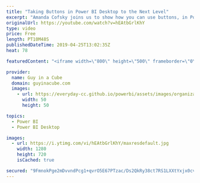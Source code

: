 ```yaml
---
title: "Taking Buttons in Power BI Desktop to the Next Level"
excerpt: "Amanda Cofsky joins us to show how you can use buttons, in Power BI Desktop, to take your reports to the next level. Blank buttons can really make your Power BI Reports shine.  Connect with Amanda on Twitter: https://twitter.com/MissAmandaN   ******** LET'S CONNECT! ********  -- http://twitter.com/guyinacube"
originalUrl: https://youtube.com/watch?v=hEAtbGrlKhY
type: video
price: Free
length: PT10M48S
publishedDateTime: 2019-04-25T13:02:35Z
heat: 78

featuredContent: "<iframe width=\"800\" height=\"500\" frameborder=\"0\" src=\"https://www.youtube.com/embed/hEAtbGrlKhY\" allow=\"accelerometer; autoplay; encrypted-media; gyroscope; picture-in-picture\" allowfullscreen></iframe>"

provider:
  name: Guy in a Cube
  domain: guyinacube.com
  images:
    - url: https://everyday-cc.github.io/powerbi/assets/images/organizations/guyinacube.com-50x50.jpg
      width: 50
      height: 50

topics:
  - Power BI
  - Power BI Desktop

images:
  - url: https://i.ytimg.com/vi/hEAtbGrlKhY/maxresdefault.jpg
    width: 1280
    height: 720
    isCached: true

secured: "9FmnokPge2mDvvndPcg1+qvrO5E67PTzac/Ds2QkRy38ct7RS1LXXtYxjx0cvOOJgab7K1wrDbB25mTqi9R6DWB9XDA/YBywDLhPHABgDTGU+xpDDdrSxmr4OS7rj/m9T4N9m5aVfNfA3NALFnoLeGkykw0UYGLmfuMlrjgBYFgNvyRGfonKucCjXIFdarAAVCvWUtJGz6K1Eh8MEjTRrhFb8Kvjd+0P7+t4gMTnkNKy4BsPngeVKk6a6xwwJ+3eTyrUDywmnaLnHZuGXJYV0JSUf5rydMJBJxSyI4zekx5kibwGl2JyAS9op3SDoOa7r6SSZw9VkObKAnLe4IteNy1/pGUQF+CihCCVuPuN51DURkPBKo6wBepVoyH5+43+GVNGUO/660Vug2DuG3ulJbNhLDdL9LpSY/hBXbYB2s7KZ/hJ8+itaG97vFP8RCLl;2huSGfUHsoSHU2K4fY+qBQ=="
---
```


